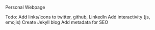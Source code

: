 Personal Webpage

Todo:
Add links/icons to twitter, github, LinkedIn
Add interactivity (js, emojis)
Create Jekyll blog
Add metadata for SEO

